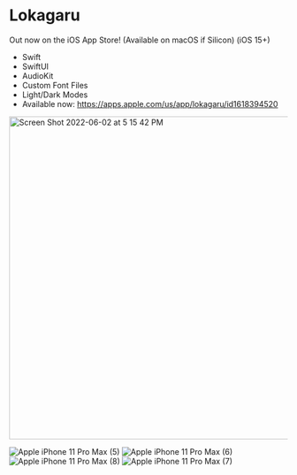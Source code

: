 # Lokagaru
Out now on the iOS App Store! (Available on macOS if Silicon) (iOS 15+)

- Swift
- SwiftUI
- AudioKit
- Custom Font Files
- Light/Dark Modes
- Available now: https://apps.apple.com/us/app/lokagaru/id1618394520


<img width="584" alt="Screen Shot 2022-06-02 at 5 15 42 PM" src="https://user-images.githubusercontent.com/85328038/171747478-649e6055-9d8d-45fa-bcfe-7f1602e3e71e.png">

![Apple iPhone 11 Pro Max (5)](https://user-images.githubusercontent.com/85328038/171747721-120a09c0-16ea-499f-9af8-beed6764e91b.png)
![Apple iPhone 11 Pro Max (6)](https://user-images.githubusercontent.com/85328038/171747728-a4b66e3b-aedd-475a-9f45-51fe9422742e.png)
![Apple iPhone 11 Pro Max (8)](https://user-images.githubusercontent.com/85328038/171747780-bce15695-6e7e-42a6-acc2-415443bbd327.png)
![Apple iPhone 11 Pro Max (7)](https://user-images.githubusercontent.com/85328038/171747784-861f3552-1959-48e7-8119-1faf141f9605.png)

